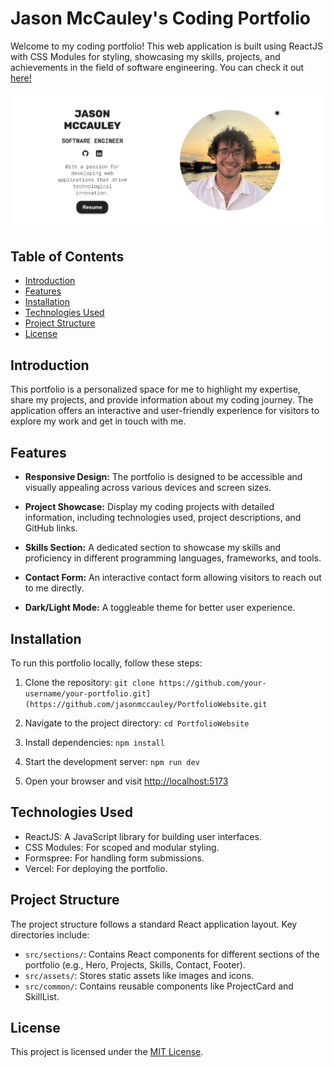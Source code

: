 # Jason McCauley's Coding Portfolio

Welcome to my coding portfolio! This web application is built using ReactJS with CSS Modules for styling, showcasing my skills, projects, and achievements in the field of software engineering. You can check it out [here!](https://jmccauley-portfolio.vercel.app/)

<img width="1160" alt="Portfolio Screenshot" src="https://github.com/jasonmccauley/PortfolioWebsite/blob/main/src/assets/website.jpg">




## Table of Contents

- [Introduction](#introduction)
- [Features](#features)
- [Installation](#installation)
- [Technologies Used](#technologies-used)
- [Project Structure](#project-structure)
- [License](#license)

## Introduction

This portfolio is a personalized space for me to highlight my expertise, share my projects, and provide information about my coding journey. The application offers an interactive and user-friendly experience for visitors to explore my work and get in touch with me.

## Features

- **Responsive Design:** The portfolio is designed to be accessible and visually appealing across various devices and screen sizes.

- **Project Showcase:** Display my coding projects with detailed information, including technologies used, project descriptions, and GitHub links.

- **Skills Section:** A dedicated section to showcase my skills and proficiency in different programming languages, frameworks, and tools.

- **Contact Form:** An interactive contact form allowing visitors to reach out to me directly.

- **Dark/Light Mode:** A toggleable theme for better user experience.

## Installation

To run this portfolio locally, follow these steps:

1. Clone the repository: `git clone https://github.com/your-username/your-portfolio.git](https://github.com/jasonmccauley/PortfolioWebsite.git`

2. Navigate to the project directory: `cd PortfolioWebsite`

3. Install dependencies: `npm install`

4. Start the development server: `npm run dev`

5. Open your browser and visit [http://localhost:5173](http://localhost:5173)

## Technologies Used

- ReactJS: A JavaScript library for building user interfaces.
- CSS Modules: For scoped and modular styling.
- Formspree: For handling form submissions.
- Vercel: For deploying the portfolio.  

## Project Structure

The project structure follows a standard React application layout. Key directories include:

- `src/sections/`: Contains React components for different sections of the portfolio (e.g., Hero, Projects, Skills, Contact, Footer).
- `src/assets/`: Stores static assets like images and icons.
- `src/common/`: Contains reusable components like ProjectCard and SkillList.

## License

This project is licensed under the [MIT License](LICENSE).
